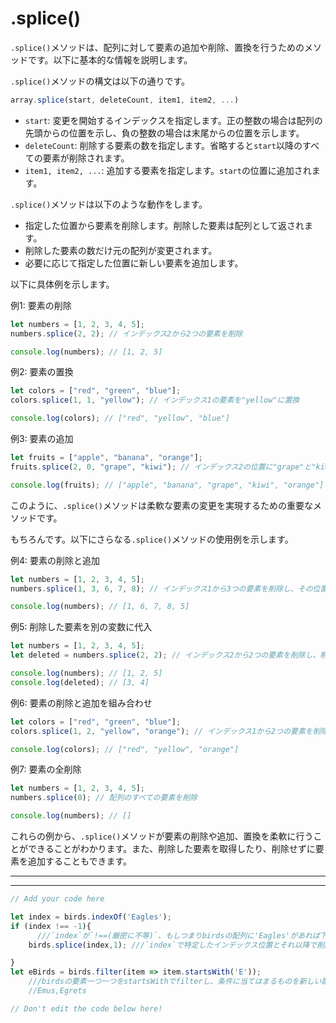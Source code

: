 # .splice()

`.splice()`メソッドは、配列に対して要素の追加や削除、置換を行うためのメソッドです。以下に基本的な情報を説明します。

`.splice()`メソッドの構文は以下の通りです。

```javascript
array.splice(start, deleteCount, item1, item2, ...)
```

- `start`: 変更を開始するインデックスを指定します。正の整数の場合は配列の先頭からの位置を示し、負の整数の場合は末尾からの位置を示します。
- `deleteCount`: 削除する要素の数を指定します。省略すると`start`以降のすべての要素が削除されます。
- `item1, item2, ...`: 追加する要素を指定します。`start`の位置に追加されます。

`.splice()`メソッドは以下のような動作をします。

- 指定した位置から要素を削除します。削除した要素は配列として返されます。
- 削除した要素の数だけ元の配列が変更されます。
- 必要に応じて指定した位置に新しい要素を追加します。

以下に具体例を示します。

例1: 要素の削除
```javascript
let numbers = [1, 2, 3, 4, 5];
numbers.splice(2, 2); // インデックス2から2つの要素を削除

console.log(numbers); // [1, 2, 5]
```

例2: 要素の置換
```javascript
let colors = ["red", "green", "blue"];
colors.splice(1, 1, "yellow"); // インデックス1の要素を"yellow"に置換

console.log(colors); // ["red", "yellow", "blue"]
```

例3: 要素の追加
```javascript
let fruits = ["apple", "banana", "orange"];
fruits.splice(2, 0, "grape", "kiwi"); // インデックス2の位置に"grape"と"kiwi"を追加

console.log(fruits); // ["apple", "banana", "grape", "kiwi", "orange"]
```

このように、`.splice()`メソッドは柔軟な要素の変更を実現するための重要なメソッドです。

もちろんです。以下にさらなる`.splice()`メソッドの使用例を示します。

例4: 要素の削除と追加
```javascript
let numbers = [1, 2, 3, 4, 5];
numbers.splice(1, 3, 6, 7, 8); // インデックス1から3つの要素を削除し、その位置に6, 7, 8を追加

console.log(numbers); // [1, 6, 7, 8, 5]
```

例5: 削除した要素を別の変数に代入
```javascript
let numbers = [1, 2, 3, 4, 5];
let deleted = numbers.splice(2, 2); // インデックス2から2つの要素を削除し、削除した要素を変数deletedに代入

console.log(numbers); // [1, 2, 5]
console.log(deleted); // [3, 4]
```

例6: 要素の削除と追加を組み合わせ
```javascript
let colors = ["red", "green", "blue"];
colors.splice(1, 2, "yellow", "orange"); // インデックス1から2つの要素を削除し、その位置に"yellow"と"orange"を追加

console.log(colors); // ["red", "yellow", "orange"]
```

例7: 要素の全削除
```javascript
let numbers = [1, 2, 3, 4, 5];
numbers.splice(0); // 配列のすべての要素を削除

console.log(numbers); // []
```

これらの例から、`.splice()`メソッドが要素の削除や追加、置換を柔軟に行うことができることがわかります。また、削除した要素を取得したり、削除せずに要素を追加することもできます。

***
***
```javascript
// Add your code here

let index = birds.indexOf('Eagles');
if (index !== -1){  
      ///`index`が`!==(厳密に不等)`、もしつまりbirdsの配列に'Eagles'があれば下のコードを実行する。-1は不在を表す(?)
    birds.splice(index,1); ///`index`で特定したインデックス位置とそれ以降で削除する数

}
let eBirds = birds.filter(item => item.startsWith('E'));
    ///birdsの要素一つ一つをstartsWithでfilterし、条件に当てはまるものを新しい配列に含める。
    //Emus,Egrets

// Don't edit the code below here!
```